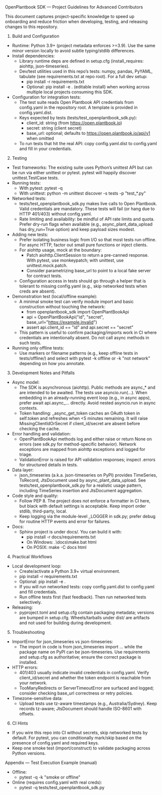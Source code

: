 OpenPlantbook SDK — Project Guidelines for Advanced Contributors

This document captures project-specific knowledge to speed up onboarding and reduce friction when developing, testing, and releasing changes to this repository.

1. Build and Configuration
- Runtime: Python 3.9+ (project metadata enforces >=3.9). Use the same minor version locally to avoid subtle typing/stdlib differences.
- Install dependencies:
  - Library runtime deps are defined in setup.cfg (install_requires: aiohttp, json-timeseries).
  - Dev/test utilities used in this repo’s tests: numpy, pandas, PyYAML, tabulate (see requirements.txt at repo root). For a full dev setup:
    - pip install -r requirements.txt
    - Optional: pip install -e . (editable install) when working across multiple local projects consuming this SDK.
- Configuration for integration tests:
  - The test suite reads Open Plantbook API credentials from config.yaml in the repository root. A template is provided in config.yaml.dist.
  - Keys expected by tests (tests/test_openplantbook_sdk.py):
    - client_id: string (from https://open.plantbook.io)
    - secret: string (client secret)
    - base_url: optional; defaults to https://open.plantbook.io/api/v1 when omitted
  - To run tests that hit the real API: copy config.yaml.dist to config.yaml and fill in your credentials.

2. Testing
- Test frameworks: The existing suite uses Python’s unittest API but can be run via either unittest or pytest. pytest will happily discover unittest.TestCase tests.
- Running tests:
  - With pytest: pytest -q
  - With unittest: python -m unittest discover -s tests -p "test_*.py"
- Networked tests:
  - tests/test_openplantbook_sdk.py makes live calls to Open Plantbook. Valid credentials are mandatory. These tests will fail (or hang due to HTTP 401/403) without config.yaml.
  - Rate limiting and availability: be mindful of API rate limits and quota. Prefer dry-run flags when available (e.g., async_plant_data_upload has dry_run=True option) and keep payload sizes modest.
- Adding new tests:
  - Prefer isolating business logic from I/O so that most tests run offline. For async HTTP, factor out small pure functions or inject clients.
  - For aiohttp usage, mock at the boundary:
    - Patch aiohttp.ClientSession to return a pre-canned response. With pytest, use monkeypatch; with unittest, use unittest.mock.patch.
    - Consider parametrizing base_url to point to a local fake server for contract tests.
  - Configuration access in tests should go through a helper that is tolerant to missing config.yaml (e.g., skip networked tests when creds are absent).
- Demonstration test (local/offline example):
  - A minimal smoke test can verify module import and basic construction without touching the network:
    - from openplantbook_sdk import OpenPlantBookApi
    - api = OpenPlantBookApi("id", "secret", base_url="https://example.invalid")
    - assert api.client_id == "id" and api.secret == "secret"
  - This pattern is useful to confirm packaging/imports work in CI where credentials are intentionally absent. Do not call async methods in such tests.
- Running only offline tests:
  - Use markers or filename patterns (e.g., keep offline tests in tests/offline/) and select with pytest -k offline or -k "not network" depending on how you annotate.

3. Development Notes and Pitfalls
- Async model:
  - The SDK is asynchronous (aiohttp). Public methods are async_* and are intended to be awaited. The tests use asyncio.run(...). When embedding in an already-running event loop (e.g., in async apps), prefer await api.async_... directly. Avoid nested asyncio.run in async contexts.
  - Token handling: _async_get_token caches an OAuth token in self.token and refreshes when <5 minutes remaining. It will raise MissingClientIdOrSecret if client_id/secret are absent before checking the cache.
- Error handling and validation:
  - OpenPlantBookApi methods log and either raise or return None on errors (see sdk.py for method-specific behavior). Network exceptions are mapped from aiohttp exceptions and logged for triage.
  - ValidationError is raised for API validation responses; inspect .errors for structured details in tests.
- Data layer:
  - json_timeseries (a.k.a. json-timeseries on PyPI) provides TimeSeries, TsRecord, JtsDocument used by async_plant_data_upload. See tests/test_openplantbook_sdk.py for a realistic usage pattern, including TimeSeries insertion and JtsDocument aggregation.
- Code style and quality:
  - Follow PEP 8. The project does not enforce a formatter in CI here, but black with default settings is acceptable. Keep import order stdlib, third-party, local.
  - Keep logging via the module-level _LOGGER in sdk.py; prefer debug for routine HTTP events and error for failures.
- Docs:
  - Sphinx project is under docs/. You can build it with:
    - pip install -r docs/requirements.txt
    - On Windows: .\docs\make.bat html
    - On POSIX: make -C docs html

4. Practical Workflows
- Local development loop:
  - Create/activate a Python 3.9+ virtual environment.
  - pip install -r requirements.txt
  - Optional: pip install -e .
  - If you will run networked tests: copy config.yaml.dist to config.yaml and fill credentials.
  - Run offline tests first (fast feedback). Then run networked tests selectively.
- Releasing:
  - pyproject.toml and setup.cfg contain packaging metadata; versions are bumped in setup.cfg. Wheels/tarballs under dist/ are artifacts and not used for building during development.

5. Troubleshooting
- ImportError for json_timeseries vs json-timeseries:
  - The import in code is from json_timeseries import ... while the package name on PyPI can be json-timeseries. Use requirements and setup.cfg as authoritative; ensure the correct package is installed.
- HTTP errors:
  - 401/403 usually indicate invalid credentials in config.yaml. Verify client_id/secret and whether the token endpoint is reachable from your network.
  - TooManyRedirects or ServerTimeoutError are surfaced and logged; consider checking base_url correctness or retry policies.
- Timezone-sensitive data:
  - Upload tests use tz-aware timestamps (e.g., Australia/Sydney). Keep records tz-aware; JtsDocument should handle ISO-8601 with offsets.

6. CI Hints
- If you wire this repo into CI without secrets, skip networked tests by default. For pytest, you can conditionally mark/skip based on the presence of config.yaml and required keys.
- Keep one smoke test (import/construct) to validate packaging across Python versions.

Appendix — Test Execution Example (manual)
- Offline:
  - pytest -q -k "smoke or offline"
- Online (requires config.yaml with real creds):
  - pytest -q tests/test_openplantbook_sdk.py
